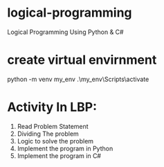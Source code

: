 # logical-programming
Logical Programming Using Python &amp; C#


# create virtual envirnment
 python -m venv my_env
.\my_env\Scripts\activate


# Activity In LBP:
1) Read Problem Statement
2) Dividing The problem
3) Logic to solve the problem
4) Implement the program in Python
5) Implement the program in C#
